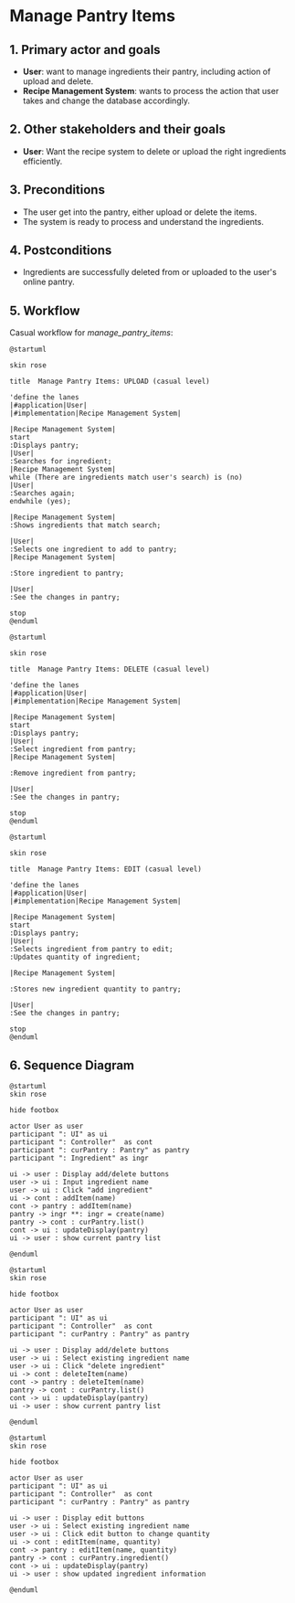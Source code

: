 # Manage Pantry Items

## 1. Primary actor and goals
* __User__: want to manage ingredients their pantry, including action of upload and delete.
* __Recipe Management System__: wants to process the action that user takes and change the database accordingly.


## 2. Other stakeholders and their goals

* __User__: Want the recipe system to delete or upload the right ingredients efficiently.


## 3. Preconditions

* The user get into the pantry, either upload or delete the items.
* The system is ready to process and understand the ingredients.

## 4. Postconditions

* Ingredients are successfully deleted from or uploaded to the user's online pantry.


## 5. Workflow

Casual workflow for _manage_pantry_items_:

```plantuml
@startuml

skin rose

title  Manage Pantry Items: UPLOAD (casual level)

'define the lanes
|#application|User|
|#implementation|Recipe Management System|

|Recipe Management System|
start
:Displays pantry;
|User|
:Searches for ingredient;
|Recipe Management System|
while (There are ingredients match user's search) is (no) 
|User|
:Searches again;
endwhile (yes);

|Recipe Management System|
:Shows ingredients that match search;

|User|
:Selects one ingredient to add to pantry;
|Recipe Management System|

:Store ingredient to pantry;

|User|
:See the changes in pantry;

stop
@enduml
```

```plantuml
@startuml

skin rose

title  Manage Pantry Items: DELETE (casual level)

'define the lanes
|#application|User|
|#implementation|Recipe Management System|

|Recipe Management System|
start
:Displays pantry;
|User|
:Select ingredient from pantry;
|Recipe Management System|

:Remove ingredient from pantry;

|User|
:See the changes in pantry;

stop
@enduml
```

```plantuml
@startuml

skin rose

title  Manage Pantry Items: EDIT (casual level)

'define the lanes
|#application|User|
|#implementation|Recipe Management System|

|Recipe Management System|
start
:Displays pantry;
|User|
:Selects ingredient from pantry to edit;
:Updates quantity of ingredient;

|Recipe Management System|

:Stores new ingredient quantity to pantry;

|User|
:See the changes in pantry;

stop
@enduml
```

## 6. Sequence Diagram

```plantuml
@startuml
skin rose

hide footbox

actor User as user
participant ": UI" as ui
participant ": Controller"  as cont
participant ": curPantry : Pantry" as pantry
participant ": Ingredient" as ingr

ui -> user : Display add/delete buttons
user -> ui : Input ingredient name
user -> ui : Click "add ingredient"
ui -> cont : addItem(name)
cont -> pantry : addItem(name)
pantry -> ingr **: ingr = create(name)
pantry -> cont : curPantry.list()
cont -> ui : updateDisplay(pantry)
ui -> user : show current pantry list

@enduml
````

```plantuml
@startuml
skin rose

hide footbox

actor User as user
participant ": UI" as ui
participant ": Controller"  as cont
participant ": curPantry : Pantry" as pantry

ui -> user : Display add/delete buttons
user -> ui : Select existing ingredient name
user -> ui : Click "delete ingredient"
ui -> cont : deleteItem(name)
cont -> pantry : deleteItem(name)
pantry -> cont : curPantry.list()
cont -> ui : updateDisplay(pantry)
ui -> user : show current pantry list

@enduml
````

```plantuml
@startuml
skin rose

hide footbox

actor User as user
participant ": UI" as ui
participant ": Controller"  as cont
participant ": curPantry : Pantry" as pantry

ui -> user : Display edit buttons
user -> ui : Select existing ingredient name
user -> ui : Click edit button to change quantity
ui -> cont : editItem(name, quantity)
cont -> pantry : editItem(name, quantity)
pantry -> cont : curPantry.ingredient()
cont -> ui : updateDisplay(pantry)
ui -> user : show updated ingredient information

@enduml
````